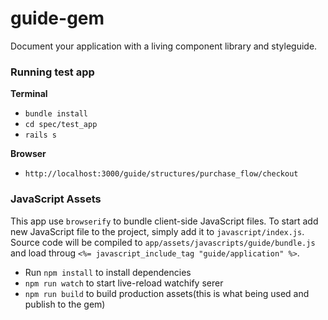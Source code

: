 # guide-gem
Document your application with a living component library and styleguide.

### Running test app
**Terminal**
- `bundle install`
- `cd spec/test_app`
- `rails s`

**Browser**
- `http://localhost:3000/guide/structures/purchase_flow/checkout`

### JavaScript Assets

This app use `browserify` to bundle client-side JavaScript files. To start add new JavaScript file to the project, simply add it to `javascript/index.js`. Source code will be compiled to `app/assets/javascripts/guide/bundle.js` and load throug `<%= javascript_include_tag "guide/application" %>`.

* Run `npm install` to install dependencies
* `npm run watch` to start live-reload watchify serer
* `npm run build` to build production assets(this is what being used and publish to the gem)
